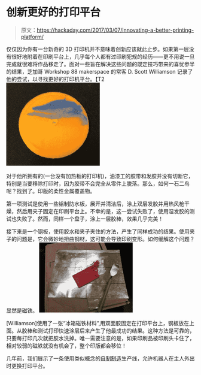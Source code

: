 # 创新更好的打印平台

> 原文：<https://hackaday.com/2017/03/07/innovating-a-better-printing-platform/>

仅仅因为你有一台新奇的 3D 打印机并不意味着创新应该就此止步。如果第一层没有很好地附着在印刷平台上，几乎每个人都有过印刷犯规的经历——更不用说一旦完成就很难将作品移走了。面对一些旨在解决这些问题的既定技巧带来的喜忧参半的结果，芝加哥 Workshop 88 makerspace 的常客 D. Scott Williamson 记录了他的尝试，以寻找更好的打印机平台。【T2![3D Printer Steel Print Plate 1](img/23c2c76f535577fa378f90da520f555b.png)

对于他所拥有的(一台没有加热板的打印机)，油漆工的胶带和发胶并没有切断它，特别是当要移除打印时，因为胶带不会完全从零件上脱落。那么，如何一石二鸟呢？找到了。印版的柔性金属覆盖物。

第一项测试是使用一些铝制防水板，展开并清洁后，涂上双层发胶并用热风枪干燥，然后用夹子固定在印刷平台上。不幸的是，这一尝试失败了，使用湿发胶的测试也失败了。然而，同样一个盘子，涂上一层胶棒，效果几乎完美！

接下来是一个钢板，使用胶水和夹子夹住的方法，产生了同样成功的结果。使用夹子的问题是，它会微妙地扭曲钢材，这可能会导致印刷变形。如何缓解这个问题？显然是磁铁。 [![3D Printer Steel Print Plate 3](img/9ffd27e1eb07e5cf69283e10499bad8f.png)](https://hackaday.com/wp-content/uploads/2017/02/img_6612.jpg)

[Williamson]使用了一张“冰箱磁铁材料”,用双面胶固定在打印平台上，钢板放在上面。从胶棒和测试打印快速涂层后来产生了他最成功的结果。这种方法是可靠的，只要每打印几次就把胶水洗掉。唯一需要注意的是，如果印刷品被印刷头卡住了，相对较弱的磁铁就没有机会了，整个印版都会移位！

几年前，我们展示了一条使用类似概念的[自制制造](http://hackaday.com/2014/06/01/automated-home-manufacturing-combining-3d-printing-with-robotics/)生产线，允许机器人在主人外出时更换打印平台。